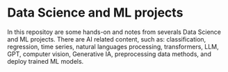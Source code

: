 # Data Science and ML projects

In this repositoy are some hands-on and notes from severals Data Science and ML projects. 
There are AI related content, such as: classification, regression, time series, natural languages processing, transformers, LLM, GPT, computer vision, Generative IA, preprocessing data methods, and deploy trained ML models.
